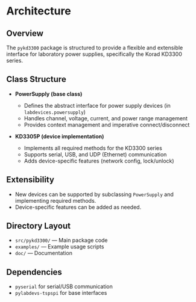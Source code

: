 # Architecture

## Overview

The `pykd3300` package is structured to provide a flexible and extensible interface for laboratory power supplies, specifically the Korad KD3300 series.

## Class Structure

- **PowerSupply (base class)**
  - Defines the abstract interface for power supply devices (in `labdevices.powersupply`)
  - Handles channel, voltage, current, and power range management
  - Provides context management and imperative connect/disconnect

- **KD3305P (device implementation)**
  - Implements all required methods for the KD3300 series
  - Supports serial, USB, and UDP (Ethernet) communication
  - Adds device-specific features (network config, lock/unlock)

## Extensibility

- New devices can be supported by subclassing `PowerSupply` and implementing required methods.
- Device-specific features can be added as needed.

## Directory Layout

- `src/pykd3300/` — Main package code
- `examples/` — Example usage scripts
- `doc/` — Documentation

## Dependencies

- `pyserial` for serial/USB communication
- `pylabdevs-tspspi` for base interfaces 